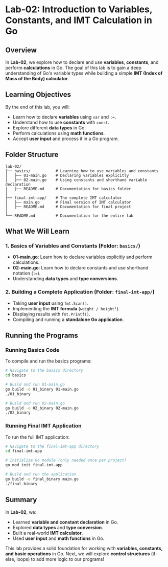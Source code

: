 # Lab-02: Introduction to Variables, Constants, and IMT Calculation in Go

## Overview
In **Lab-02**, we explore how to declare and use **variables**, **constants**, and perform **calculations** in Go. The goal of this lab is to gain a deep understanding of Go's variable types while building a simple **IMT (Index of Mass of the Body) calculator**.

## Learning Objectives
By the end of this lab, you will:
- Learn how to declare **variables** using `var` and `:=`.
- Understand how to use **constants** with `const`.
- Explore different **data types** in Go.
- Perform calculations using **math functions**.
- Accept **user input** and process it in a Go program.

## Folder Structure
```
lab-02/
├── basics/           # Learning how to use variables and constants
│   ├── 01-main.go    # Declaring variables explicitly
│   ├── 02-main.go    # Using constants and shorthand variable declaration
│   ├── README.md     # Documentation for basics folder
│
├── final-imt-app/    # The complete IMT calculator
│   ├── main.go       # Final version of IMT calculator
│   ├── README.md     # Documentation for final project
│
└── README.md         # Documentation for the entire lab
```

## What We Will Learn
### 1. Basics of Variables and Constants (Folder: `basics/`)
- **01-main.go**: Learn how to declare variables explicitly and perform calculations.
- **02-main.go**: Learn how to declare constants and use shorthand notation (`:=`).
- Understanding **data types** and **type conversions**.

### 2. Building a Complete Application (Folder: `final-imt-app/`)
- Taking **user input** using `fmt.Scan()`.
- Implementing the **IMT formula** (`weight / height²`).
- Displaying results with `fmt.Printf()`.
- Compiling and running a **standalone Go application**.

## Running the Programs
### Running Basics Code
To compile and run the basics programs:
```sh
# Navigate to the basics directory
cd basics

# Build and run 01-main.go
go build -o 01_binary 01-main.go
./01_binary

# Build and run 02-main.go
go build -o 02_binary 02-main.go
./02_binary
```

### Running Final IMT Application
To run the full IMT application:
```sh
# Navigate to the final-imt-app directory
cd final-imt-app

# Initialize Go module (only needed once per project)
go mod init final-imt-app

# Build and run the application
go build -o final_binary main.go
./final_binary
```

## Summary
In **Lab-02**, we:
- Learned **variable and constant declaration** in Go.
- Explored **data types** and **type conversion**.
- Built a real-world **IMT calculator**.
- Used **user input** and **math functions** in Go.

This lab provides a solid foundation for working with **variables, constants, and basic operations** in Go. Next, we will explore **control structures** (if-else, loops) to add more logic to our programs!
